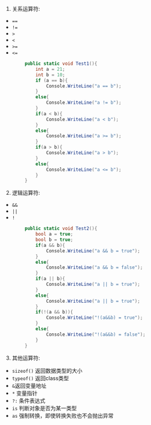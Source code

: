 1. 关系运算符:
- `==`
- `!=`
- `>`
- `<`
- `>=`
- `<=`
```c#
        public static void Test1(){
            int a = 21;
            int b = 10;
            if (a == b){
                Console.WriteLine("a == b");
            }
            else{
                Console.WriteLine("a != b");
            }
            if(a < b){
                Console.WriteLine("a < b");
            }
            else{
                Console.WriteLine("a >= b");
            }
            if(a > b){
                Console.WriteLine("a > b");
            }
            else{
                Console.WriteLine("a <= b");
            }
        }
```
2. 逻辑运算符:
- `&&`
- `||`
- `!`
```c#
        public static void Test2(){
            bool a = true;
            bool b = true;
            if(a && b){
                Console.WriteLine("a && b = true");
            }
            else{
                Console.WriteLine("a && b = false");
            }
            if(a || b){
                Console.WriteLine("a || b = true");
            }
            else{
                Console.WriteLine("a || b = true");
            }
            if(!(a && b)){
                Console.WriteLine("!(a&&b) = true");
            }
            else{
                Console.WriteLine("!(a&&b) = false");
            }
        }
```
3. 其他运算符:
- `sizeof()` 返回数据类型的大小
- `typeof()` 返回class类型
- `&`返回变量地址
- `*` 变量指针
- `?:` 条件表达式
- `is` 判断对象是否为某一类型
- `as` 强制转换，即使转换失败也不会抛出异常
